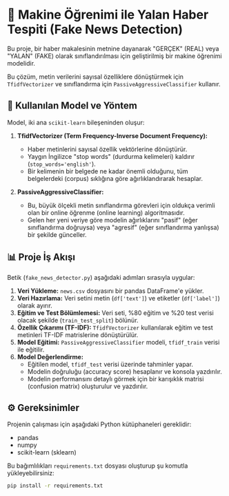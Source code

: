 # 📰 Makine Öğrenimi ile Yalan Haber Tespiti (Fake News Detection)

Bu proje, bir haber makalesinin metnine dayanarak "GERÇEK" (REAL) veya "YALAN" (FAKE) olarak sınıflandırılması için geliştirilmiş bir makine öğrenimi modelidir.

Bu çözüm, metin verilerini sayısal özelliklere dönüştürmek için `TfidfVectorizer` ve sınıflandırma için `PassiveAggressiveClassifier` kullanır.

## 🤖 Kullanılan Model ve Yöntem

Model, iki ana `scikit-learn` bileşeninden oluşur:

1.  **TfidfVectorizer (Term Frequency-Inverse Document Frequency):**
    * Haber metinlerini sayısal özellik vektörlerine dönüştürür.
    * Yaygın İngilizce "stop words" (durdurma kelimeleri) kaldırır (`stop_words='english'`).
    * Bir kelimenin bir belgede ne kadar önemli olduğunu, tüm belgelerdeki (corpus) sıklığına göre ağırlıklandırarak hesaplar.

2.  **PassiveAggressiveClassifier:**
    * Bu, büyük ölçekli metin sınıflandırma görevleri için oldukça verimli olan bir online öğrenme (online learning) algoritmasıdır.
    * Gelen her yeni veriye göre modelin ağırlıklarını "pasif" (eğer sınıflandırma doğruysa) veya "agresif" (eğer sınıflandırma yanlışsa) bir şekilde günceller.

## 📊 Proje İş Akışı

Betik (`fake_news_detector.py`) aşağıdaki adımları sırasıyla uygular:

1.  **Veri Yükleme:** `news.csv` dosyasını bir pandas DataFrame'e yükler.
2.  **Veri Hazırlama:** Veri setini metin (`df['text']`) ve etiketler (`df['label']`) olarak ayırır.
3.  **Eğitim ve Test Bölümlemesi:** Veri seti, %80 eğitim ve %20 test verisi olacak şekilde (`train_test_split`) bölünür.
4.  **Özellik Çıkarımı (TF-IDF):** `TfidfVectorizer` kullanılarak eğitim ve test metinleri TF-IDF matrislerine dönüştürülür.
5.  **Model Eğitimi:** `PassiveAggressiveClassifier` modeli, `tfidf_train` verisi ile eğitilir.
6.  **Model Değerlendirme:**
    * Eğitilen model, `tfidf_test` verisi üzerinde tahminler yapar.
    * Modelin doğruluğu (accuracy score) hesaplanır ve konsola yazdırılır.
    * Modelin performansını detaylı görmek için bir karışıklık matrisi (confusion matrix) oluşturulur ve yazdırılır.

## ⚙️ Gereksinimler

Projenin çalışması için aşağıdaki Python kütüphaneleri gereklidir:

* pandas
* numpy
* scikit-learn (sklearn)

Bu bağımlılıkları `requirements.txt` dosyası oluşturup şu komutla yükleyebilirsiniz:
```bash
pip install -r requirements.txt
